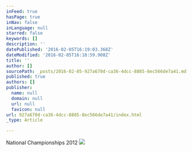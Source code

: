```yaml
---
inFeed: true
hasPage: true
inNav: false
inLanguage: null
starred: false
keywords: []
description: ''
datePublished: '2016-02-05T16:19:03.368Z'
dateModified: '2016-02-05T16:18:59.908Z'
title: ''
author: []
sourcePath: _posts/2016-02-05-927a670d-ca36-4dcc-8885-8ec566de7a41.md
published: true
authors: []
publisher:
  name: null
  domain: null
  url: null
  favicon: null
url: 927a670d-ca36-4dcc-8885-8ec566de7a41/index.html
_type: Article

---
```

National Championships 2012
![](https://the-grid-user-content.s3-us-west-2.amazonaws.com/2e66c551-db77-4bb5-9739-252427a58a33.jpg)